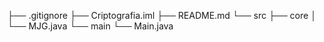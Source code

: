 ├── .gitignore
├── Criptografia.iml
├── README.md
└── src
  ├── core
  │  └── MJG.java
  └── main
    └── Main.java